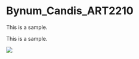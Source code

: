 # Bynum_Candis_ART2210

This is a sample.

This is a sample.


<div align=center/>

![](https://github.com/cbynum3/Bynum_Candis_ART2210/raw/master/Images/goku%20black.jpg)